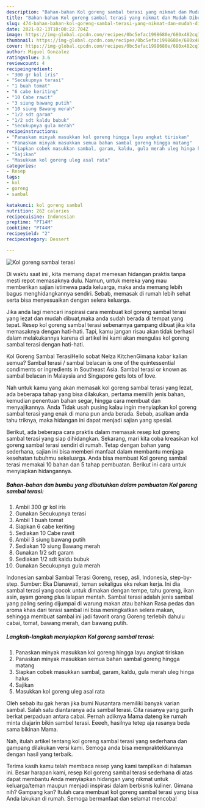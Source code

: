 ```yaml
---
description: "Bahan-bahan Kol goreng sambal terasi yang nikmat dan Mudah Dibuat"
title: "Bahan-bahan Kol goreng sambal terasi yang nikmat dan Mudah Dibuat"
slug: 474-bahan-bahan-kol-goreng-sambal-terasi-yang-nikmat-dan-mudah-dibuat
date: 2021-02-13T10:00:22.704Z
image: https://img-global.cpcdn.com/recipes/0bc5efac1998680e/680x482cq70/kol-goreng-sambal-terasi-foto-resep-utama.jpg
thumbnail: https://img-global.cpcdn.com/recipes/0bc5efac1998680e/680x482cq70/kol-goreng-sambal-terasi-foto-resep-utama.jpg
cover: https://img-global.cpcdn.com/recipes/0bc5efac1998680e/680x482cq70/kol-goreng-sambal-terasi-foto-resep-utama.jpg
author: Miguel Gonzalez
ratingvalue: 3.6
reviewcount: 4
recipeingredient:
- "300 gr kol iris"
- "Secukupnya terasi"
- "1 buah tomat"
- "6 cabe keriting"
- "10 Cabe rawit"
- "3 siung bawang putih"
- "10 siung Bawang merah"
- "1/2 sdt garam"
- "1/2 sdt kaldu bubuk"
- "Secukupnya gula merah"
recipeinstructions:
- "Panaskan minyak masukkan kol goreng hingga layu angkat tiriskan"
- "Panaskan minyak masukkan semua bahan sambal goreng hingga matang"
- "Siapkan cobek masukkan sambal, garam, kaldu, gula merah uleg hinga halus"
- "Sajikan"
- "Masukkan kol goreng uleg asal rata"
categories:
- Resep
tags:
- kol
- goreng
- sambal

katakunci: kol goreng sambal 
nutrition: 262 calories
recipecuisine: Indonesian
preptime: "PT14M"
cooktime: "PT44M"
recipeyield: "2"
recipecategory: Dessert

---
```



![Kol goreng sambal terasi](https://img-global.cpcdn.com/recipes/0bc5efac1998680e/680x482cq70/kol-goreng-sambal-terasi-foto-resep-utama.jpg)

Di waktu  saat ini , kita memang dapat memesan hidangan praktis tanpa mesti repot memasaknya dulu. Namun, untuk mereka yang mau memberikan sajian istimewa pada keluarga, maka anda memang lebih bagus menghidangkannya sendiri. Sebab, memasak di rumah lebih sehat serta bisa menyesuaikan dengan selera keluarga.

Jika anda lagi mencari inspirasi cara membuat kol goreng sambal terasi yang lezat dan mudah dibuat,maka anda sudah berada di tempat yang tepat. Resep kol goreng sambal terasi  sebenarnya gampang dibuat jika kita memasaknya dengan hati-hati. Tapi, kamu jangan risau akan tidak berhasil dalam melakukannya 
karena di artikel ini kami akan mengulas kol goreng sambal terasi dengan hati-hati.  

Kol Goreng Sambal TerasiHello sobat Nelza KitchenGimana kabar kalian semua? Sambal terasi / sambal belacan is one of the quintessential condiments or ingredients in Southeast Asia. Sambal terasi or known as sambal belacan in Malaysia and Singapore gets lots of love.

Nah untuk kamu yang akan memasak kol goreng sambal terasi yang lezat, ada beberapa tahap yang bisa dilakukan, pertama memilih jenis bahan, kemudian penentuan bahan segar, hingga cara membuat dan menyajikannya. Anda Tidak usah pusing kalau ingin menyiapkan kol goreng sambal terasi yang enak di mana pun anda berada. Sebab, asalkan anda  tahu triknya, maka hidangan ini dapat menjadi sajian yang spesial.

Berikut, ada beberapa cara praktis  dalam memasak resep kol goreng sambal terasi yang siap dihidangkan. Sekarang, mari kita coba kreasikan kol goreng sambal terasi sendiri di rumah. Tetap dengan bahan yang sederhana, sajian ini bisa memberi manfaat dalam membantu menjaga kesehatan tubuhmu sekeluarga. Anda bisa membuat Kol goreng sambal terasi memakai 10 bahan dan 5 tahap pembuatan. Berikut ini cara untuk menyiapkan hidangannya.

<!--inarticleads1-->

##### Bahan-bahan dan bumbu yang dibutuhkan dalam pembuatan Kol goreng sambal terasi:

1. Ambil 300 gr kol iris
1. Gunakan Secukupnya terasi
1. Ambil 1 buah tomat
1. Siapkan 6 cabe keriting
1. Sediakan 10 Cabe rawit
1. Ambil 3 siung bawang putih
1. Sediakan 10 siung Bawang merah
1. Gunakan 1/2 sdt garam
1. Sediakan 1/2 sdt kaldu bubuk
1. Gunakan Secukupnya gula merah


Indonesian sambal Sambal Terasi Goreng, resep, asli, Indonesia, step-by-step. Sumber: Eka Dianawati, teman sekaligus eks rekan kerja. Ini dia sambal terasi yang cocok untuk dimakan dengan tempe, tahu goreng, ikan asin, ayam goreng plus lalapan mentah. Sambal terasi adalah jenis sambal yang paling sering dijumpai di warung makan atau bahkan Rasa pedas dan aroma khas dari terasi sambal ini bisa meningkatkan selera makan, sehingga membuat sambal ini jadi favorit orang Goreng terlebih dahulu cabai, tomat, bawang merah, dan bawang putih. 

<!--inarticleads2-->

##### Langkah-langkah menyiapkan Kol goreng sambal terasi:

1. Panaskan minyak masukkan kol goreng hingga layu angkat tiriskan
1. Panaskan minyak masukkan semua bahan sambal goreng hingga matang
1. Siapkan cobek masukkan sambal, garam, kaldu, gula merah uleg hinga halus
1. Sajikan
1. Masukkan kol goreng uleg asal rata


Oleh sebab itu gak heran jika bumi Nusantara memiliki banyak varian sambal. Salah satu diantaranya ada sambal terasi. Cita rasanya yang gurih berkat perpaduan antara cabai. Pernah adiknya Mama dateng ke rumah minta diajarin bikin sambel terasi. Eeeeh, hasilnya tetep aja rasanya beda sama bikinan Mama. 

Nah, itulah artikel tentang  kol goreng sambal terasi  yang sederhana dan gampang dilakukan versi kami. Semoga anda bisa mempraktekkannya dengan hasil yang terbaik. 

Terima kasih kamu telah membaca resep yang kami tampilkan di halaman ini. Besar harapan kami, resep  Kol goreng sambal terasi sederhana di atas dapat membantu Anda menyiapkan hidangan yang nikmat untuk keluarga/teman maupun menjadi inspirasi dalam berbisnis kuliner. Gimana nih? Gampang kan? Itulah cara membuat kol goreng sambal terasi yang bisa Anda lakukan di rumah. Semoga bermanfaat dan selamat mencoba!

